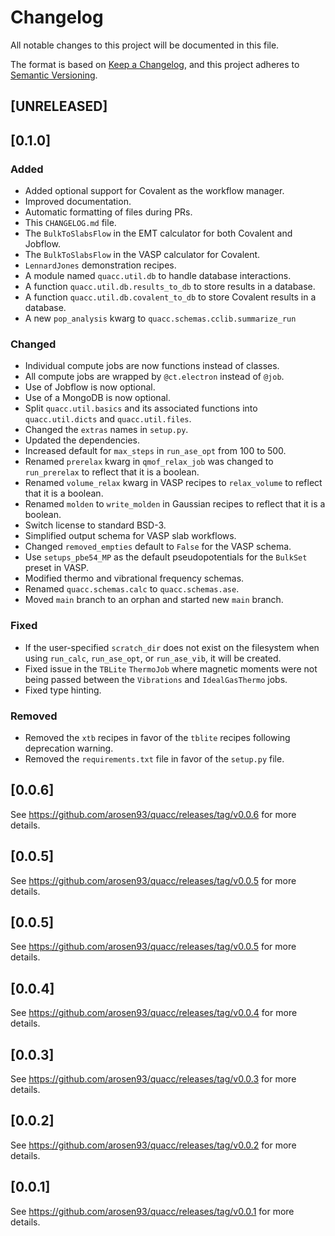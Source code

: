 # Changelog

All notable changes to this project will be documented in this file.

The format is based on [Keep a Changelog](https://keepachangelog.com/en/1.0.0/), and this project adheres to [Semantic Versioning](https://semver.org/spec/v2.0.0.html).

## [UNRELEASED]

## [0.1.0]

### Added

- Added optional support for Covalent as the workflow manager.
- Improved documentation.
- Automatic formatting of files during PRs.
- This `CHANGELOG.md` file.
- The `BulkToSlabsFlow` in the EMT calculator for both Covalent and Jobflow.
- The `BulkToSlabsFlow` in the VASP calculator for Covalent.
- `LennardJones` demonstration recipes.
- A module named `quacc.util.db` to handle database interactions.
- A function `quacc.util.db.results_to_db` to store results in a database.
- A function `quacc.util.db.covalent_to_db` to store Covalent results in a database.
- A new `pop_analysis` kwarg to `quacc.schemas.cclib.summarize_run`

### Changed

- Individual compute jobs are now functions instead of classes.
- All compute jobs are wrapped by `@ct.electron` instead of `@job`.
- Use of Jobflow is now optional.
- Use of a MongoDB is now optional.
- Split `quacc.util.basics` and its associated functions into `quacc.util.dicts` and `quacc.util.files`.
- Changed the `extras` names in `setup.py`.
- Updated the dependencies.
- Increased default for `max_steps` in `run_ase_opt` from 100 to 500.
- Renamed `prerelax` kwarg in `qmof_relax_job` was changed to `run_prerelax` to reflect that it is a boolean.
- Renamed `volume_relax` kwarg in VASP recipes to `relax_volume` to reflect that it is a boolean.
- Renamed `molden` to `write_molden` in Gaussian recipes to reflect that it is a boolean.
- Switch license to standard BSD-3.
- Simplified output schema for VASP slab workflows.
- Changed `removed_empties` default to `False` for the VASP schema.
- Use `setups_pbe54_MP` as the default pseudopotentials for the `BulkSet` preset in VASP.
- Modified thermo and vibrational frequency schemas.
- Renamed `quacc.schemas.calc` to `quacc.schemas.ase`.
- Moved `main` branch to an orphan and started new `main` branch.

### Fixed

- If the user-specified `scratch_dir` does not exist on the filesystem when using `run_calc`, `run_ase_opt`, or `run_ase_vib`, it will be created.
- Fixed issue in the `TBLite` `ThermoJob` where magnetic moments were not being passed between the `Vibrations` and `IdealGasThermo` jobs.
- Fixed type hinting.

### Removed

- Removed the `xtb` recipes in favor of the `tblite` recipes following deprecation warning.
- Removed the `requirements.txt` file in favor of the `setup.py` file.

## [0.0.6]

See https://github.com/arosen93/quacc/releases/tag/v0.0.6 for more details.

## [0.0.5]

See https://github.com/arosen93/quacc/releases/tag/v0.0.5 for more details.

## [0.0.5]

See https://github.com/arosen93/quacc/releases/tag/v0.0.5 for more details.

## [0.0.4]

See https://github.com/arosen93/quacc/releases/tag/v0.0.4 for more details.

## [0.0.3]

See https://github.com/arosen93/quacc/releases/tag/v0.0.3 for more details.

## [0.0.2]

See https://github.com/arosen93/quacc/releases/tag/v0.0.2 for more details.

## [0.0.1]

See https://github.com/arosen93/quacc/releases/tag/v0.0.1 for more details.
